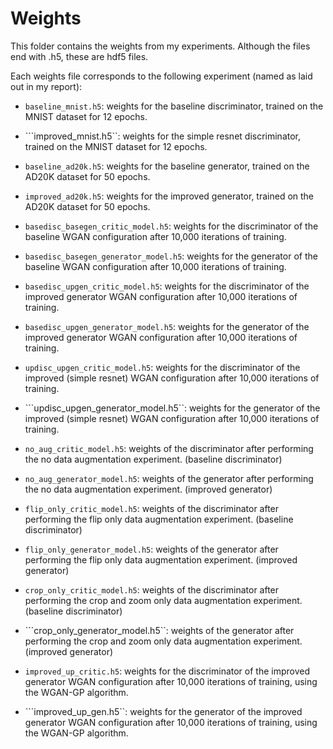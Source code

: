 # Weights

This folder contains the weights from my experiments. Although the files end with .h5, these are hdf5 files.

Each weights file corresponds to the following experiment (named as laid out in my report):

- ```baseline_mnist.h5```: weights for the baseline discriminator, trained on the MNIST dataset for 12 epochs.
- ```improved_mnist.h5``: weights for the simple resnet discriminator, trained on the MNIST dataset for 12 epochs.
- ```baseline_ad20k.h5```: weights for the baseline generator, trained on the AD20K dataset for 50 epochs.
- ```improved_ad20k.h5```: weights for the improved generator, trained on the AD20K dataset for 50 epochs.

- ```basedisc_basegen_critic_model.h5```: weights for the discriminator of the baseline WGAN configuration after 10,000 iterations of training.
- ```basedisc_basegen_generator_model.h5```: weights for the generator of the baseline WGAN configuration after 10,000 iterations of training.
- ```basedisc_upgen_critic_model.h5```: weights for the discriminator of the improved generator WGAN configuration after 10,000 iterations of training.
- ```basedisc_upgen_generator_model.h5```: weights for the generator of the improved generator WGAN configuration after 10,000 iterations of training.
- ```updisc_upgen_critic_model.h5```: weights for the discriminator of the improved (simple resnet) WGAN configuration after 10,000 iterations of training.
- ```updisc_upgen_generator_model.h5``: weights for the generator of the improved (simple resnet) WGAN configuration after 10,000 iterations of training.

- ```no_aug_critic_model.h5```: weights of the discriminator after performing the no data augmentation experiment. (baseline discriminator)
- ```no_aug_generator_model.h5```: weights of the generator after performing the no data augmentation experiment. (improved generator)
- ```flip_only_critic_model.h5```: weights of the discriminator after performing the flip only data augmentation experiment. (baseline discriminator)
- ```flip_only_generator_model.h5```: weights of the generator after performing the flip only data augmentation experiment. (improved generator)
- ```crop_only_critic_model.h5```: weights of the discriminator after performing the crop and zoom only data augmentation experiment. (baseline discriminator)
- ```crop_only_generator_model.h5``: weights of the generator after performing the crop and zoom only data augmentation experiment. (improved generator)

- ```improved_up_critic.h5```: weights for the discriminator of the improved generator WGAN configuration after 10,000 iterations of training, using the WGAN-GP algorithm.
- ```improved_up_gen.h5``: weights for the generator of the improved generator WGAN configuration after 10,000 iterations of training, using the WGAN-GP algorithm.

		     
		     
	     
	     